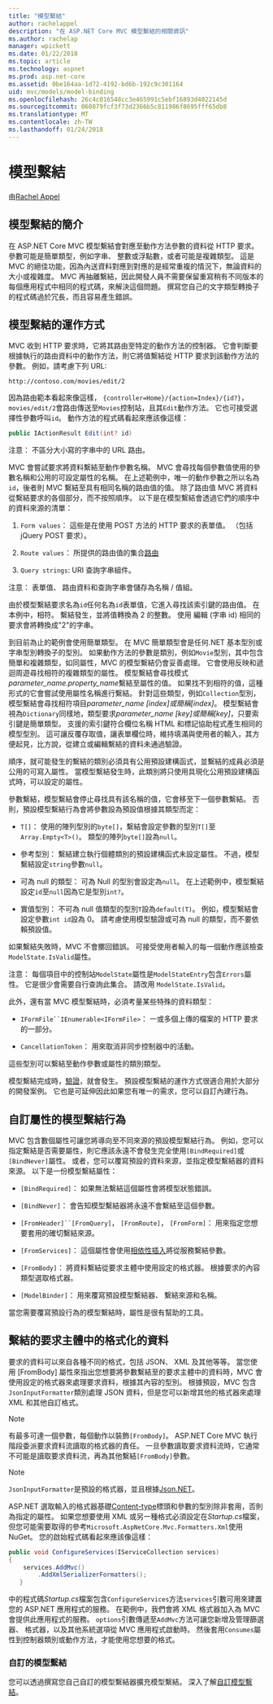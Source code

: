 ```yaml
---
title: "模型繫結"
author: rachelappel
description: "在 ASP.NET Core MVC 模型繫結的相關資訊"
ms.author: rachelap
manager: wpickett
ms.date: 01/22/2018
ms.topic: article
ms.technology: aspnet
ms.prod: asp.net-core
ms.assetid: 0be164aa-1d72-4192-bd6b-192c9c301164
uid: mvc/models/model-binding
ms.openlocfilehash: 26c4c016548cc3e465991c5ebf16893d4022145d
ms.sourcegitcommit: 060879fcf3f73d2366b5c811986f8695fff65db8
ms.translationtype: MT
ms.contentlocale: zh-TW
ms.lasthandoff: 01/24/2018
---
```

# <a name="model-binding"></a>模型繫結

由[Rachel Appel](https://github.com/rachelappel)

## <a name="introduction-to-model-binding"></a>模型繫結的簡介

在 ASP.NET Core MVC 模型繫結會對應至動作方法參數的資料從 HTTP 要求。 參數可能是簡單類型，例如字串、 整數或浮點數，或者可能是複雜類型。 這是 MVC 的絕佳功能，因為內送資料對應到對應的是經常重複的情況下，無論資料的大小或複雜度。 MVC 再抽離繫結，因此開發人員不需要保留重寫稍有不同版本的每個應用程式中相同的程式碼，來解決這個問題。 撰寫您自己的文字類型轉換子的程式碼過於冗長，而且容易產生錯誤。

## <a name="how-model-binding-works"></a>模型繫結的運作方式

MVC 收到 HTTP 要求時，它將其路由至特定的動作方法的控制器。 它會判斷要根據執行的路由資料中的動作方法，則它將值繫結從 HTTP 要求到該動作方法的參數。 例如，請考慮下列 URL:

`http://contoso.com/movies/edit/2`

因為路由範本看起來像這樣， `{controller=Home}/{action=Index}/{id?}`，`movies/edit/2`會路由傳送至`Movies`控制站，且其`Edit`動作方法。 它也可接受選擇性參數呼叫`id`。 動作方法的程式碼看起來應該像這樣：

```csharp
public IActionResult Edit(int? id)
   ```

注意： 不區分大小寫的字串中的 URL 路由。

MVC 會嘗試要求將資料繫結至動作參數名稱。 MVC 會尋找每個參數值使用的參數名稱和公用的可設定屬性的名稱。 在上述範例中，唯一的動作參數之所以名為`id`，後者則 MVC 繫結至具有相同名稱的路由值的值。 除了路由值 MVC 將資料從繫結要求的各個部分，而不按照順序。 以下是在模型繫結會透過它們的順序中的資料來源的清單：

1. `Form values`： 這些是在使用 POST 方法的 HTTP 要求的表單值。 （包括 jQuery POST 要求）。

2. `Route values`： 所提供的路由值的集合[路由](xref:fundamentals/routing)

3. `Query strings`: URI 查詢字串組件。

<!-- DocFX BUG
The link works but generates an error when building with DocFX
@fundamentals/routing
[Routing](xref:fundamentals/routing)
-->

注意： 表單值、 路由資料和查詢字串會儲存為名稱 / 值組。

由於模型繫結要求名為`id`任何名為`id`表單值，它進入尋找該索引鍵的路由值。 在本例中，相符。 繫結發生，並將值轉換為 2 的整數。 使用 編輯 (字串 id) 相同的要求會將轉換成"2"的字串。

到目前為止的範例會使用簡單類型。 在 MVC 簡單類型會是任何.NET 基本型別或字串型別轉換子的型別。 如果動作方法的參數是類別，例如`Movie`型別，其中包含簡單和複雜類型，如同屬性，MVC 的模型繫結仍會妥善處理。 它會使用反映和遞迴周遊尋找相符的複雜類型的屬性。 模型繫結會尋找模式*parameter_name.property_name*繫結至屬性的值。 如果找不到相符的值，這種形式的它會嘗試使用屬性名稱進行繫結。 針對這些類型，例如`Collection`型別，模型繫結會尋找相符項目*parameter_name [index]*或簡稱*[index]*。 模型繫結會視為`Dictionary`同樣地，類型要求*parameter_name [key]*或簡稱*[key]*，只要索引鍵是簡單類型。 支援的索引鍵符合欄位名稱 HTML 和標記協助程式產生相同的模型型別。 這可讓反覆存取值，讓表單欄位時，維持填滿與使用者的輸入，其方便起見，比方說，從建立或編輯繫結的資料未通過驗證。

順序，就可能發生的繫結的類別必須具有公用預設建構函式，並繫結的成員必須是公用的可寫入屬性。 當模型繫結發生時，此類別將只使用具現化公用預設建構函式時，可以設定的屬性。

參數繫結，模型繫結會停止尋找具有該名稱的值，它會移至下一個參數繫結。 否則，預設模型繫結行為會將參數設為預設值根據其類型而定：

* `T[]`： 使用的陣列型別的`byte[]`，繫結會設定參數的型別`T[]`至`Array.Empty<T>()`。 類型的陣列`byte[]`設為`null`。

* 參考型別： 繫結建立執行個體類別的預設建構函式未設定屬性。 不過，模型繫結設定`string`參數`null`。

* 可為 null 的類型： 可為 Null 的型別會設定為`null`。 在上述範例中，模型繫結設定`id`至`null`因為它是型別`int?`。

* 實值型別： 不可為 null 值類型的型別`T`設為`default(T)`。 例如，模型繫結會設定參數`int id`設為 0。 請考慮使用模型驗證或可為 null 的類型，而不要依賴預設值。

如果繫結失敗時，MVC 不會擲回錯誤。 可接受使用者輸入的每一個動作應該檢查`ModelState.IsValid`屬性。

注意： 每個項目中的控制站`ModelState`屬性是`ModelStateEntry`包含`Errors`屬性。 它是很少會需要自行查詢此集合。 請改用 `ModelState.IsValid`。

此外，還有當 MVC 模型繫結時，必須考量某些特殊的資料類型：

* `IFormFile``IEnumerable<IFormFile>`： 一或多個上傳的檔案的 HTTP 要求的一部分。

* `CancellationToken`： 用來取消非同步控制器中的活動。

這些型別可以繫結至動作參數或屬性的類別類型。

模型繫結完成時，[驗證](validation.md)，就會發生。 預設模型繫結的運作方式很適合用於大部分的開發案例。 它也是可延伸因此如果您有唯一的需求，您可以自訂內建行為。

## <a name="customize-model-binding-behavior-with-attributes"></a>自訂屬性的模型繫結行為

MVC 包含數個屬性可讓您將導向至不同來源的預設模型繫結行為。 例如，您可以指定繫結是否需要屬性，則它應該永遠不會發生完全使用`[BindRequired]`或`[BindNever]`屬性。 或者，您可以覆寫預設的資料來源，並指定模型繫結器的資料來源。 以下是一份模型繫結屬性：

* `[BindRequired]`： 如果無法繫結這個屬性會將模型狀態錯誤。

* `[BindNever]`： 會告知模型繫結器將永遠不會繫結至這個參數。

* `[FromHeader]``[FromQuery]`， `[FromRoute]`， `[FromForm]`： 用來指定您想要套用的確切繫結來源。

* `[FromServices]`： 這個屬性會使用[相依性插入](../../fundamentals/dependency-injection.md)將從服務繫結參數。

* `[FromBody]`： 將資料繫結從要求主體中使用設定的格式器。 根據要求的內容類型選取格式器。

* `[ModelBinder]`： 用來覆寫預設模型繫結器、 繫結來源和名稱。

當您需要覆寫預設行為的模型繫結時，屬性是很有幫助的工具。

## <a name="bind-formatted-data-from-the-request-body"></a>繫結的要求主體中的格式化的資料

要求的資料可以來自各種不同的格式，包括 JSON、 XML 及其他等等。 當您使用 [FromBody] 屬性來指出您想要將參數繫結至的要求主體中的資料時，MVC 會使用設定的格式器來處理要求資料，根據其內容的型別。 根據預設，MVC 包含`JsonInputFormatter`類別處理 JSON 資料，但是您可以新增其他的格式器來處理 XML 和其他自訂格式。

> [!NOTE]
> 有最多可達一個參數，每個動作以裝飾`[FromBody]`。 ASP.NET Core MVC 執行階段委派要求資料流讀取的格式器的責任。 一旦參數讀取要求資料流時，它通常不可能是讀取要求資料流，再為其他繫結`[FromBody]`參數。

> [!NOTE]
> `JsonInputFormatter`是預設的格式器，並且根據[Json.NET](https://www.newtonsoft.com/json)。

ASP.NET 選取輸入的格式器基礎[Content-type](https://www.w3.org/Protocols/rfc1341/4_Content-Type.html)標頭和參數的型別除非套用，否則為指定的屬性。 如果您想要使用 XML 或另一種格式必須設定在*Startup.cs*檔案，但您可能需要取得的參考`Microsoft.AspNetCore.Mvc.Formatters.Xml`使用 NuGet。 您的啟始程式碼看起來應該像這樣：

```csharp
public void ConfigureServices(IServiceCollection services)
{
    services.AddMvc()
        .AddXmlSerializerFormatters();
   }
```

中的程式碼*Startup.cs*檔案包含`ConfigureServices`方法`services`引數可用來建置您的 ASP.NET 應用程式的服務。 在範例中，我們會將 XML 格式器加入為 MVC 會提供此應用程式的服務。 `options`引數傳遞至`AddMvc`方法可讓您新增及管理篩選器、 格式器，以及其他系統選項從 MVC 應用程式啟動時。 然後套用`Consumes`屬性到控制器類別或動作方法，才能使用您想要的格式。

### <a name="custom-model-binding"></a>自訂的模型繫結

您可以透過撰寫您自己自訂的模型繫結器擴充模型繫結。 深入了解[自訂模型繫結](../advanced/custom-model-binding.md)。
